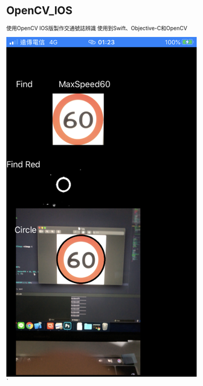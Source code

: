 # OpenCV_IOS

使用OpenCV IOS版製作交通號誌辨識
使用到Swift、Objective-C和OpenCV

![image](https://github.com/trt0425/OpenCV_IOS/blob/master/IMG_5183.PNG)ˋ
